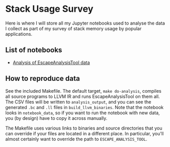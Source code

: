 # Stack Usage Survey

Here is where I will store all my Jupyter notebooks used to analyse the data I collect as part of my survey of stack memory usage by popular applications.

## List of notebooks

- [Analysis of EscapeAnalysisTool data](https://github.com/bencole12345/StackUsageSurveyWorkbooks/blob/main/Static%20Stack%20Usage%20Survey.ipynb)

## How to reproduce data

See the included Makefile. The default target, `make do-analysis`, compiles all source programs to LLVM IR and runs EscapeAnalysisTool on them all. The CSV files will be written to `analysis_output`, and you can see the generated `.bc` and `.ll` files in `build_llvm_binaries`. Note that the notebook looks in `notebook_data`, so if you want to run the notebook with new data, you (by design) have to copy it across manually.

The Makefile uses various links to binaries and source directories that you can override if your files are located in a different place. In particular, you'll almost certainly want to override the path to `ESCAPE_ANALYSIS_TOOL`.
